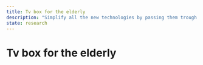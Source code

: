 ```yaml
---
title: Tv box for the elderly
description: "Simplify all the new technologies by passing them trough media known: the TV."
state: research
---
```



# Tv box for the elderly
